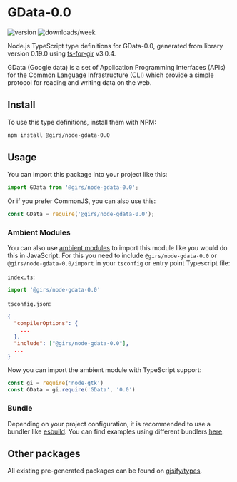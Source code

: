 
# GData-0.0

![version](https://img.shields.io/npm/v/@girs/node-gdata-0.0)
![downloads/week](https://img.shields.io/npm/dw/@girs/node-gdata-0.0)


Node.js TypeScript type definitions for GData-0.0, generated from library version 0.19.0 using [ts-for-gir](https://github.com/gjsify/ts-for-gir) v3.0.4.

GData (Google data) is a set of Application Programming Interfaces (APIs) for the Common Language Infrastructure (CLI) which provide a simple protocol for reading and writing data on the web.

## Install

To use this type definitions, install them with NPM:
```bash
npm install @girs/node-gdata-0.0
```

## Usage

You can import this package into your project like this:
```ts
import GData from '@girs/node-gdata-0.0';
```

Or if you prefer CommonJS, you can also use this:
```ts
const GData = require('@girs/node-gdata-0.0');
```

### Ambient Modules

You can also use [ambient modules](https://github.com/gjsify/ts-for-gir/tree/main/packages/cli#ambient-modules) to import this module like you would do this in JavaScript.
For this you need to include `@girs/node-gdata-0.0` or `@girs/node-gdata-0.0/import` in your `tsconfig` or entry point Typescript file:

`index.ts`:
```ts
import '@girs/node-gdata-0.0'
```

`tsconfig.json`:
```json
{
  "compilerOptions": {
    ...
  },
  "include": ["@girs/node-gdata-0.0"],
  ...
}
```

Now you can import the ambient module with TypeScript support: 

```ts
const gi = require('node-gtk')
const GData = gi.require('GData', '0.0')
```


### Bundle

Depending on your project configuration, it is recommended to use a bundler like [esbuild](https://esbuild.github.io/). You can find examples using different bundlers [here](https://github.com/gjsify/ts-for-gir/tree/main/examples).

## Other packages

All existing pre-generated packages can be found on [gjsify/types](https://github.com/gjsify/types).


